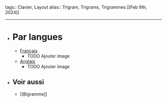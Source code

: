tags:: Clavier, Layout
alias:: Trigram, Trigrams, Trigrammes
[[Feb 9th, 2024]]
***

- # Par langues
	- [Français](https://www.dcode.fr/trigrammes)
		- TODO Ajouter image
	- [Anglais](https://www.dcode.fr/trigrams)
		- TODO Ajouter image
- ## Voir aussi
	- [[Bigramme]]